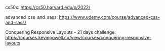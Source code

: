 cs50x: https://cs50.harvard.edu/x/2022/

advanced_css_and_sass: https://www.udemy.com/course/advanced-css-and-sass/

Conquering Responsive Layouts - 21 days challenge: https://courses.kevinpowell.co/view/courses/conquering-responsive-layouts
